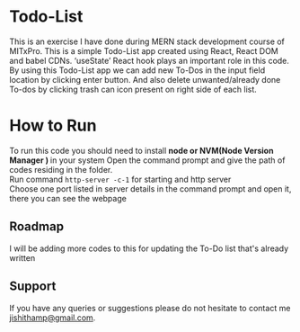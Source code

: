 # Todo-List
This is an exercise I have done during MERN stack development course of MITxPro. 
This is a simple Todo-List app created using React, React DOM and babel CDNs. ‘useState’ React hook plays an important role in this code. By using this Todo-List app we can add new To-Dos in the input field location by clicking enter button. And also delete unwanted/already done To-dos by clicking  trash can icon present on right side of each list.
# How to Run
To run this code you should need to install <b>node or NVM(Node Version Manager ) </b>in your system
Open the command prompt and give the path of codes residing in the folder.
</br>Run command `http-server -c-1` for starting and http server
</br>Choose one port listed in server details in the command prompt and open it, there you can see the webpage
## Roadmap
I will be adding more codes to this for updating the To-Do list that's already written

## Support

If you have any queries or suggestions please do not hesitate to contact me jishithamp@gmail.com.
